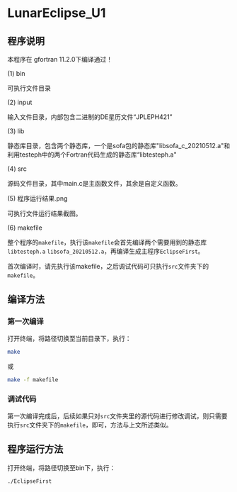 # LunarEclipse_U1

## 程序说明

本程序在 gfortran 11.2.0下编译通过！

(1) bin

可执行文件目录

(2) input

输入文件目录，内部包含二进制的DE星历文件“JPLEPH421”

(3) lib

静态库目录，包含两个静态库，一个是sofa包的静态库"libsofa_c_20210512.a"和利用testeph中的两个Fortran代码生成的静态库“libtesteph.a"

(4) src

源码文件目录，其中main.c是主函数文件，其余是自定义函数。

(5) 程序运行结果.png

可执行文件运行结果截图。

(6) makefile

整个程序的`makefile`，执行该`makefile`会首先编译两个需要用到的静态库 `libtesteph.a` `libsofa_20210512.a`，再编译生成主程序`EclipseFirst`。

首次编译时，请先执行该makefile，之后调试代码可只执行`src`文件夹下的`makefile`。

## 编译方法

### 第一次编译

打开终端，将路径切换至当前目录下，执行：

```bash
make
```

或

```bash
make -f makefile
```

### 调试代码

第一次编译完成后，后续如果只对`src`文件夹里的源代码进行修改调试，则只需要执行`src`文件夹下的`makefile`，即可，方法与上文所述类似。

## 程序运行方法

打开终端，将路径切换至bin下，执行：

```bash
./EclipseFirst
```
